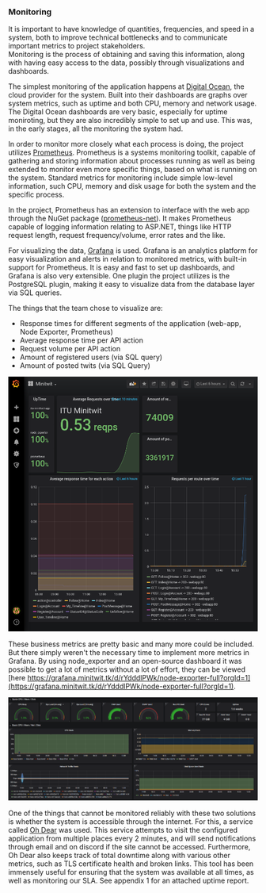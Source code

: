### Monitoring

It is important to have knowledge of quantities, frequencies, and speed in a system, both to improve technical bottlenecks and to communicate important metrics to project stakeholders.  
Monitoring is the process of obtaining and saving this information, along with having easy access to the data, possibly through visualizations and dashboards.

The simplest monitoring of the application happens at [Digital Ocean](https://www.digitalocean.com/), the cloud provider for the system.
Built into their dashboards are graphs over system metrics, such as uptime and both CPU, memory and network usage.
The Digital Ocean dashboards are very basic, especially for uptime moniroting, but they are also incredibly simple to set up and use.
This was, in the early stages, all the monitoring the system had.

In order to monitor more closely what each process is doing, the project utilizes [Prometheus](https://prometheus.io/docs/introduction/overview/). Prometheus is a systems monitoring toolkit, capable of gathering and storing information about processes running as well as being extended to monitor even more specific things, based on what is running on the system. Standard metrics for monitoring include simple low-level information, such CPU, memory and disk usage for both the system and the specific process.

In the project, Prometheus has an extension to interface with the web app through the NuGet package ([prometheus-net](https://www.nuget.org/packages/prometheus-net)).
It makes Prometheus capable of logging information relating to ASP.NET, things like HTTP request length, request frequency/volume, error rates and the like.

For visualizing the data, [Grafana](https://grafana.com/grafana/) is used.
Grafana is an analytics platform for easy visualization and alerts in relation to monitored metrics, with built-in support for Prometheus.
It is easy and fast to set up dashboards, and Grafana is also very extensible.
One plugin the project utilizes is the PostgreSQL plugin, making it easy to visualize data from the database layer via SQL queries.

The things that the team chose to visualize are:

- Response times for different segments of the application (web-app, Node Exporter, Prometheus)
- Average response time per API action
- Request volume per API action
- Amount of registered users (via SQL query)
- Amount of posted twits (via SQL Query)

![Minitwit - Grafana](images/Minitwit-Grafana.png)

These business metrics are pretty basic and many more could be included. But there simply weren't the necessary time to implement more metrics in Grafana.
By using node_exporter and an open-source dashboard it was possible to get a lot of metrics without a lot of effort, they can be viewed [here https://grafana.minitwit.tk/d/rYdddlPWk/node-exporter-full?orgId=1](https://grafana.minitwit.tk/d/rYdddlPWk/node-exporter-full?orgId=1).

![Minitwit - Grafana - node_exporter](images/node_exporter.png)
 
One of the things that cannot be monitored reliably with these two solutions is whether the system is accessible through the internet.
For this, a service called [Oh Dear](https://ohdear.app) was used. This service attempts to visit the configured application from multiple places every 2 minutes, and will send notifications through email and on discord if the site cannot be accessed. Furthermore, Oh Dear also keeps track of total downtime along with various other metrics, such as TLS certificate health and broken links.
This tool has been immensely useful for ensuring that the system was available at all times, as well as monitoring our SLA.
See appendix 1 for an attached uptime report.
